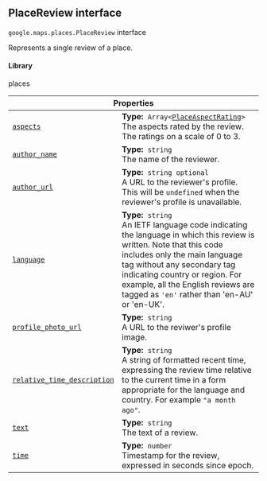 
<h2 id="PlaceReview">PlaceReview interface</h2>
<p>
<code><span itemprop="path">google.maps.places</span>.<span itemprop="name">PlaceReview</span></code>
interface
</p>
<p>Represents a single review of a place.</p>
<h4>Library</h4>
<p>places</p>
<div class="devsite-table-wrapper"><table class="properties responsive" summary="interface PlaceReview - Properties">
<thead>
<tr><th colspan="2">Properties</th>
</tr></thead>
<tbody>
<tr id="PlaceReview.aspects">
<td itemprop="property"><code><a class="secret-link" href="#PlaceReview.aspects"><span>aspects</span></a></code></td>
<td><div><strong>Type:</strong>&nbsp; <code>Array&lt;<a href="PlaceAspectRating.md">PlaceAspectRating</a>&gt;</code></div>
<div class="desc">The aspects rated by the review. The ratings on a scale of 0 to 3.</div></td>
</tr>
<tr id="PlaceReview.author_name">
<td itemprop="property"><code><a class="secret-link" href="#PlaceReview.author_name"><span>author_name</span></a></code></td>
<td><div><strong>Type:</strong>&nbsp; <code>string</code></div>
<div class="desc">The name of the reviewer.</div></td>
</tr>
<tr id="PlaceReview.author_url">
<td itemprop="property"><code><a class="secret-link" href="#PlaceReview.author_url"><span>author_url</span></a></code></td>
<td><div><strong>Type:</strong>&nbsp; <code>string <span class="optional-type-annotation">optional</span></code></div>
<div class="desc">A URL to the reviewer's profile. This will be <code>undefined</code> when the reviewer's profile is unavailable.</div></td>
</tr>
<tr id="PlaceReview.language">
<td itemprop="property"><code><a class="secret-link" href="#PlaceReview.language"><span>language</span></a></code></td>
<td><div><strong>Type:</strong>&nbsp; <code>string</code></div>
<div class="desc">An IETF language code indicating the language in which this review is written. Note that this code includes only the main language tag without any secondary tag indicating country or region. For example, all the English reviews are tagged as <code>'en'</code> rather than 'en-AU' or 'en-UK'.</div></td>
</tr>
<tr id="PlaceReview.profile_photo_url">
<td itemprop="property"><code><a class="secret-link" href="#PlaceReview.profile_photo_url"><span>profile_photo_url</span></a></code></td>
<td><div><strong>Type:</strong>&nbsp; <code>string</code></div>
<div class="desc">A URL to the reviwer's profile image.</div></td>
</tr>
<tr id="PlaceReview.relative_time_description">
<td itemprop="property"><code><a class="secret-link" href="#PlaceReview.relative_time_description"><span>relative_time_description</span></a></code></td>
<td><div><strong>Type:</strong>&nbsp; <code>string</code></div>
<div class="desc">A string of formatted recent time, expressing the review time relative to the current time in a form appropriate for the language and country. For example <code>"a month ago"</code>.</div></td>
</tr>
<tr id="PlaceReview.text">
<td itemprop="property"><code><a class="secret-link" href="#PlaceReview.text"><span>text</span></a></code></td>
<td><div><strong>Type:</strong>&nbsp; <code>string</code></div>
<div class="desc">The text of a review.</div></td>
</tr>
<tr id="PlaceReview.time">
<td itemprop="property"><code><a class="secret-link" href="#PlaceReview.time"><span>time</span></a></code></td>
<td><div><strong>Type:</strong>&nbsp; <code>number</code></div>
<div class="desc">Timestamp for the review, expressed in seconds since epoch.</div></td>
</tr>
</tbody>
</table></div>
<script src="replace_links.js"></script>
